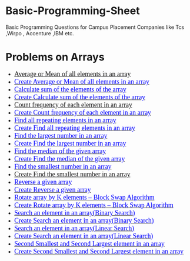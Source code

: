 # Basic-Programming-Sheet
Basic Programming Questions for Campus Placement Companies like Tcs ,Wirpo , Accenture ,IBM etc.

<h1> Problems on Arrays</h1>
<ul style="list-style-type: disc;">
    <li><span style='font-family:"Times New Roman",serif;font-size:13.5pt;color:black;'><a href="https://github.com/vishnu9701/Basic-Programming-Sheet/blob/main/Array/Average%20or%20Mean%20of%20all%20elements%20in%20an%20array.cpp" title="Average or Mean of all elements in an array.cpp"><span style="color:;;">Average or Mean of all elements in an array</span></a></span></li>
    <li><span style='font-family:"Times New Roman",serif;font-size:13.5pt;color:black;'><a href="https://github.com/vishnu9701/Basic-Programming-Sheet/commit/daf04495259407d07c8add8c29346002565d8388" title="Create Average or Mean of all elements in an array.cpp"><span style="color:blue;text-decoration:none;">Create Average or Mean of all elements in an array</span></a></span></li>
    <li><span style='font-family:"Times New Roman",serif;font-size:13.5pt;color:black;'><a href="https://github.com/vishnu9701/Basic-Programming-Sheet/blob/main/Array/Calculate%20sum%20of%20the%20elements%20of%20the%20array.cpp" title="Calculate sum of the elements of the array.cpp"><span style="color:blue;">Calculate sum of the elements of the array</span></a></span></li>
    <li><span style='font-family:"Times New Roman",serif;font-size:13.5pt;color:black;'><a href="https://github.com/vishnu9701/Basic-Programming-Sheet/commit/b88636fd25a2d6cb4177a0d03a640a6ba3e29e89" title="Create Calculate sum of the elements of the array.cpp"><span style="color:blue;text-decoration:none;">Create Calculate sum of the elements of the array</span></a></span></li>
    <li><span style='font-family:"Times New Roman",serif;font-size:13.5pt;color:black;'><a href="https://github.com/vishnu9701/Basic-Programming-Sheet/blob/main/Array/Count%20frequency%20of%20each%20element%20in%20an%20array.cpp" title="Count frequency of each element in an array.cpp"><span style="color:;;">Count frequency of each element in an array</span></a></span></li>
    <li><span style='font-family:"Times New Roman",serif;font-size:13.5pt;color:black;'><a href="https://github.com/vishnu9701/Basic-Programming-Sheet/commit/6cf0b22d5761684dfeaf928928e6e1f14eb0c994" title="Create Count frequency of each element in an array.cpp"><span style="color:blue;text-decoration:none;">Create Count frequency of each element in an array</span></a></span></li>
    <li><span style='font-family:"Times New Roman",serif;font-size:13.5pt;color:black;'><a href="https://github.com/vishnu9701/Basic-Programming-Sheet/blob/main/Array/Find%20all%20repeating%20elements%20in%20an%20array.cpp" title="Find all repeating elements in an array.cpp"><span style="color:blue;">Find all repeating elements in an array</span></a></span></li>
    <li><span style='font-family:"Times New Roman",serif;font-size:13.5pt;color:black;'><a href="https://github.com/vishnu9701/Basic-Programming-Sheet/commit/c19665841eb02fc1815674508370a27adcb51942" title="Create Find all repeating elements in an array.cpp"><span style="color:blue;text-decoration:none;">Create Find all repeating elements in an array</span></a></span></li>
    <li><span style='font-family:"Times New Roman",serif;font-size:13.5pt;color:black;'><a href="https://github.com/vishnu9701/Basic-Programming-Sheet/blob/main/Array/Find%20the%20largest%20number%20in%20an%20array.cpp" title="Find the largest number in an array.cpp"><span style="color:blue;">Find the largest number in an array</span></a></span></li>
    <li><span style='font-family:"Times New Roman",serif;font-size:13.5pt;color:black;'><a href="https://github.com/vishnu9701/Basic-Programming-Sheet/commit/ea67de1a86117ce41233b6b037c374bf51de3fcc" title="Create Find the largest number in an array.cpp"><span style="color:blue;">Create Find the largest number in an array</span></a></span></li>
    <li><span style='font-family:"Times New Roman",serif;font-size:13.5pt;color:black;'><a href="https://github.com/vishnu9701/Basic-Programming-Sheet/blob/main/Array/Find%20the%20median%20of%20the%20given%20array.cpp" title="Find the median of the given array.cpp"><span style="color:blue;">Find the median of the given array</span></a></span></li>
    <li><span style='font-family:"Times New Roman",serif;font-size:13.5pt;color:black;'><a href="https://github.com/vishnu9701/Basic-Programming-Sheet/commit/75870134b1c22d9f317358aac7eb51d64be33d88" title="Create Find the median of the given array.cpp"><span style="color:blue;">Create Find the median of the given array</span></a></span></li>
    <li><span style='font-family:"Times New Roman",serif;font-size:13.5pt;color:black;'><a href="https://github.com/vishnu9701/Basic-Programming-Sheet/blob/main/Array/Find%20the%20smallest%20number%20in%20an%20array.cpp" title="Find the smallest number in an array.cpp"><span style="color:blue;">Find the smallest number in an array</span></a></span></li>
    <li><span style='font-family:"Times New Roman",serif;font-size:13.5pt;color:black;'><a href="https://github.com/vishnu9701/Basic-Programming-Sheet/commit/140ad88f7ea7120834b6d32ed605b6cd5dd8df8b" title="Create Find the smallest number in an array.cpp"><span style="color:;;">Create Find the smallest number in an array</span></a></span></li>
    <li><span style='font-family:"Times New Roman",serif;font-size:13.5pt;color:black;'><a href="https://github.com/vishnu9701/Basic-Programming-Sheet/blob/main/Array/Reverse%20a%20given%20array.cpp" title="Reverse a given array.cpp"><span style="color:blue;text-decoration:none;">Reverse a given array</span></a></span></li>
    <li><span style='font-family:"Times New Roman",serif;font-size:13.5pt;color:black;'><a href="https://github.com/vishnu9701/Basic-Programming-Sheet/commit/f7e21995819c9bb41f978a0c400f15276d06cd20" title="Create Reverse a given array.cpp"><span style="color:blue;">Create Reverse a given array</span></a></span></li>
    <li><span style='font-family:"Times New Roman",serif;font-size:13.5pt;color:black;'><a href="https://github.com/vishnu9701/Basic-Programming-Sheet/blob/main/Array/Rotate%20array%20by%20K%20elements%20%E2%80%93%20Block%20Swap%20Algorithm.cpp" title="Rotate array by K elements – Block Swap Algorithm.cpp"><span style="color:blue;text-decoration:none;">Rotate array by K elements &ndash; Block Swap Algorithm</span></a></span></li>
    <li><span style='font-family:"Times New Roman",serif;font-size:13.5pt;color:black;'><a href="https://github.com/vishnu9701/Basic-Programming-Sheet/commit/2f62d79576ca486e3dba6cb976495b7c95b361ee" title="Create Rotate array by K elements – Block Swap Algorithm.cpp"><span style="color:blue;text-decoration:none;">Create Rotate array by K elements &ndash; Block Swap Algorithm</span></a></span></li>
    <li><span style='font-family:"Times New Roman",serif;font-size:13.5pt;color:black;'><a href="https://github.com/vishnu9701/Basic-Programming-Sheet/blob/main/Array/Search%20an%20element%20in%20an%20array(Binary%20Search).cpp" title="Search an element in an array(Binary Search).cpp"><span style="color:blue;text-decoration:none;">Search an element in an array(Binary Search)</span></a></span></li>
    <li><span style='font-family:"Times New Roman",serif;font-size:13.5pt;color:black;'><a href="https://github.com/vishnu9701/Basic-Programming-Sheet/commit/1b83c56aaaf7e8696d16670f0fe24d43ac82b981" title="Create Search an element in an array(Binary Search).cpp"><span style="color:blue;text-decoration:none;">Create Search an element in an array(Binary Search)</span></a></span></li>
    <li><span style='font-family:"Times New Roman",serif;font-size:13.5pt;color:black;'><a href="https://github.com/vishnu9701/Basic-Programming-Sheet/blob/main/Array/Search%20an%20element%20in%20an%20array(Linear%20Search).cpp" title="Search an element in an array(Linear Search).cpp"><span style="color:blue;text-decoration:none;">Search an element in an array(Linear Search)</span></a></span></li>
    <li><span style='font-family:"Times New Roman",serif;font-size:13.5pt;color:black;'><a href="https://github.com/vishnu9701/Basic-Programming-Sheet/commit/486f9895425d811806b4d6017f22e176f8eb751f" title="Create Search an element in an array(Linear Search).cpp"><span style="color:blue;text-decoration:none;">Create Search an element in an array(Linear Search)</span></a></span></li>
    <li><span style='font-family:"Times New Roman",serif;font-size:13.5pt;color:black;'><a href="https://github.com/vishnu9701/Basic-Programming-Sheet/blob/main/Array/Second%20Smallest%20and%20Second%20Largest%20element%20in%20an%20array.cpp" title="Second Smallest and Second Largest element in an array.cpp"><span style="color:blue;text-decoration:none;">Second Smallest and Second Largest element in an array</span></a></span></li>
    <li><span style='font-family:"Times New Roman",serif;font-size:13.5pt;color:black;'><a href="https://github.com/vishnu9701/Basic-Programming-Sheet/commit/f4b8851989e4898fb19695b51979b6aafffcd5de" title="Create Second Smallest and Second Largest element in an array.cpp"><span style="color:blue;text-decoration:none;">Create Second Smallest and Second Largest element in an array</span></a></span></li>
</ul>
